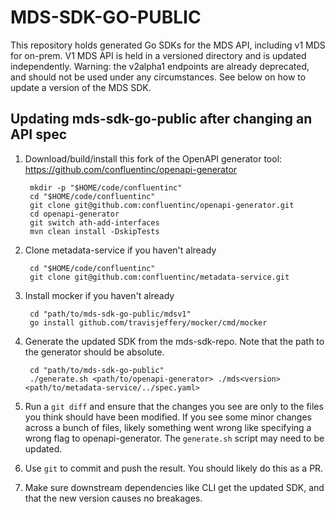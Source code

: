 # MDS-SDK-GO-PUBLIC

This repository holds generated Go SDKs for the MDS API, including v1 MDS for on-prem. V1 MDS API is held in a versioned directory and is updated independently. Warning: the v2alpha1 endpoints are already deprecated, and should not be used under any circumstances.
See below on how to update a version of the MDS SDK.


## Updating mds-sdk-go-public after changing an API spec

1. Download/build/install this fork of the OpenAPI generator tool: https://github.com/confluentinc/openapi-generator

        mkdir -p "$HOME/code/confluentinc"
        cd "$HOME/code/confluentinc"
        git clone git@github.com:confluentinc/openapi-generator.git
        cd openapi-generator
        git switch ath-add-interfaces
        mvn clean install -DskipTests

1. Clone metadata-service if you haven't already

        cd "$HOME/code/confluentinc"
        git clone git@github.com:confluentinc/metadata-service.git

1. Install mocker if you haven't already

        cd "path/to/mds-sdk-go-public/mdsv1"
        go install github.com/travisjeffery/mocker/cmd/mocker

1. Generate the updated SDK from the mds-sdk-repo. Note that the path to the generator should be absolute.

        cd "path/to/mds-sdk-go-public"
        ./generate.sh <path/to/openapi-generator> ./mds<version> <path/to/metadata-service/../spec.yaml>

1. Run a `git diff` and ensure that the changes you see are only to the files
   you think should have been modified. If you see some minor changes across a
   bunch of files, likely something went wrong like specifying a wrong flag to
   openapi-generator. The `generate.sh` script may need to be updated.

1. Use `git` to commit and push the result.  You should likely do this as a PR.

1. Make sure downstream dependencies like CLI get the updated SDK, and that the new version causes no breakages.
